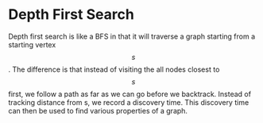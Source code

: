 # Depth First Search

Depth first search is like a BFS in that it will traverse a graph starting from a starting vertex $$s$$.  The difference is that instead of visiting the all nodes closest to$$s$$first, we follow a path as far as we can go before we backtrack.  Instead of tracking distance from s, we record a discovery time.  This discovery time can then be used to find various properties of a graph.



